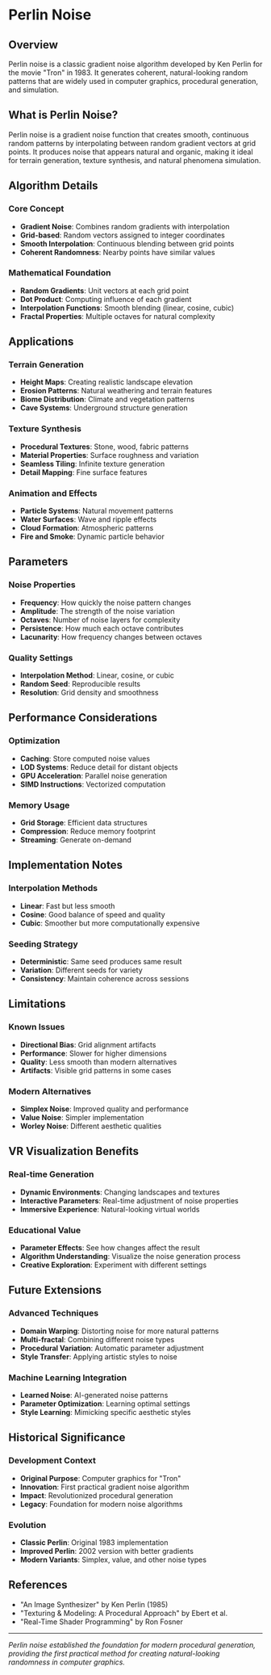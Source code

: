 # Perlin Noise

## Overview
Perlin noise is a classic gradient noise algorithm developed by Ken Perlin for the movie "Tron" in 1983. It generates coherent, natural-looking random patterns that are widely used in computer graphics, procedural generation, and simulation.

## What is Perlin Noise?
Perlin noise is a gradient noise function that creates smooth, continuous random patterns by interpolating between random gradient vectors at grid points. It produces noise that appears natural and organic, making it ideal for terrain generation, texture synthesis, and natural phenomena simulation.

## Algorithm Details

### Core Concept
- **Gradient Noise**: Combines random gradients with interpolation
- **Grid-based**: Random vectors assigned to integer coordinates
- **Smooth Interpolation**: Continuous blending between grid points
- **Coherent Randomness**: Nearby points have similar values

### Mathematical Foundation
- **Random Gradients**: Unit vectors at each grid point
- **Dot Product**: Computing influence of each gradient
- **Interpolation Functions**: Smooth blending (linear, cosine, cubic)
- **Fractal Properties**: Multiple octaves for natural complexity

## Applications

### Terrain Generation
- **Height Maps**: Creating realistic landscape elevation
- **Erosion Patterns**: Natural weathering and terrain features
- **Biome Distribution**: Climate and vegetation patterns
- **Cave Systems**: Underground structure generation

### Texture Synthesis
- **Procedural Textures**: Stone, wood, fabric patterns
- **Material Properties**: Surface roughness and variation
- **Seamless Tiling**: Infinite texture generation
- **Detail Mapping**: Fine surface features

### Animation and Effects
- **Particle Systems**: Natural movement patterns
- **Water Surfaces**: Wave and ripple effects
- **Cloud Formation**: Atmospheric patterns
- **Fire and Smoke**: Dynamic particle behavior

## Parameters

### Noise Properties
- **Frequency**: How quickly the noise pattern changes
- **Amplitude**: The strength of the noise variation
- **Octaves**: Number of noise layers for complexity
- **Persistence**: How much each octave contributes
- **Lacunarity**: How frequency changes between octaves

### Quality Settings
- **Interpolation Method**: Linear, cosine, or cubic
- **Random Seed**: Reproducible results
- **Resolution**: Grid density and smoothness

## Performance Considerations

### Optimization
- **Caching**: Store computed noise values
- **LOD Systems**: Reduce detail for distant objects
- **GPU Acceleration**: Parallel noise generation
- **SIMD Instructions**: Vectorized computation

### Memory Usage
- **Grid Storage**: Efficient data structures
- **Compression**: Reduce memory footprint
- **Streaming**: Generate on-demand

## Implementation Notes

### Interpolation Methods
- **Linear**: Fast but less smooth
- **Cosine**: Good balance of speed and quality
- **Cubic**: Smoother but more computationally expensive

### Seeding Strategy
- **Deterministic**: Same seed produces same result
- **Variation**: Different seeds for variety
- **Consistency**: Maintain coherence across sessions

## Limitations

### Known Issues
- **Directional Bias**: Grid alignment artifacts
- **Performance**: Slower for higher dimensions
- **Quality**: Less smooth than modern alternatives
- **Artifacts**: Visible grid patterns in some cases

### Modern Alternatives
- **Simplex Noise**: Improved quality and performance
- **Value Noise**: Simpler implementation
- **Worley Noise**: Different aesthetic qualities

## VR Visualization Benefits

### Real-time Generation
- **Dynamic Environments**: Changing landscapes and textures
- **Interactive Parameters**: Real-time adjustment of noise properties
- **Immersive Experience**: Natural-looking virtual worlds

### Educational Value
- **Parameter Effects**: See how changes affect the result
- **Algorithm Understanding**: Visualize the noise generation process
- **Creative Exploration**: Experiment with different settings

## Future Extensions

### Advanced Techniques
- **Domain Warping**: Distorting noise for more natural patterns
- **Multi-fractal**: Combining different noise types
- **Procedural Variation**: Automatic parameter adjustment
- **Style Transfer**: Applying artistic styles to noise

### Machine Learning Integration
- **Learned Noise**: AI-generated noise patterns
- **Parameter Optimization**: Learning optimal settings
- **Style Learning**: Mimicking specific aesthetic styles

## Historical Significance

### Development Context
- **Original Purpose**: Computer graphics for "Tron"
- **Innovation**: First practical gradient noise algorithm
- **Impact**: Revolutionized procedural generation
- **Legacy**: Foundation for modern noise algorithms

### Evolution
- **Classic Perlin**: Original 1983 implementation
- **Improved Perlin**: 2002 version with better gradients
- **Modern Variants**: Simplex, value, and other noise types

## References
- "An Image Synthesizer" by Ken Perlin (1985)
- "Texturing & Modeling: A Procedural Approach" by Ebert et al.
- "Real-Time Shader Programming" by Ron Fosner

---

*Perlin noise established the foundation for modern procedural generation, providing the first practical method for creating natural-looking randomness in computer graphics.*
